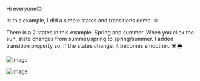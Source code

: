 Hi everyone😊

In this example, I did a simple states and transitions demo. 🌐

There is a 2 states in this example. Spring and summer. When you click the sun, state changes from summer/spring to spring/summer. I added transition property so, if the states change, it becomes smoother. ☀️🌦️

![image](https://github.com/user-attachments/assets/7d8be5d0-9de7-4ef3-96c7-603d85a6dca7)

![image](https://github.com/user-attachments/assets/721ded6b-e9c5-4704-9a0b-9ddfe1f0b219)

